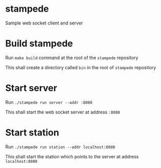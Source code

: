 # stampede
Sample web socket client and server

# Build stampede
Run `make build` command at the root of the `stampede` repository

This shall create a directory called `bin` in the root of `stampede` repository

# Start server
Run `./stampede run server --addr :8080`

This shall start the web socket server at address `:8080`

# Start station
Run `./stampede run station --addr localhost:8080`

This shall start the station which points to the server at address `localhost:8080`
